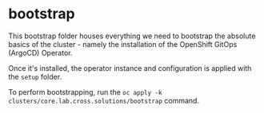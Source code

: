 # bootstrap

This bootstrap folder houses everything we need to bootstrap the absolute basics of the cluster - namely the installation of the OpenShift GitOps (ArgoCD) Operator.

Once it's installed, the operator instance and configuration is applied with the `setup` folder.

To perform bootstrapping, run the `oc apply -k clusters/core.lab.cross.solutions/bootstrap` command.
